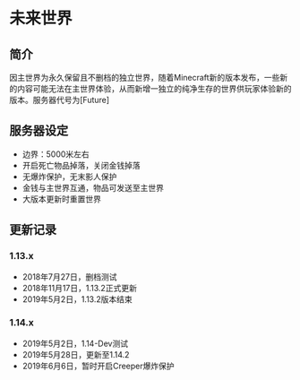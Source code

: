 # 未来世界

## 简介

因主世界为永久保留且不删档的独立世界，随着Minecraft新的版本发布，一些新的内容可能无法在主世界体验，从而新增一独立的纯净生存的世界供玩家体验新的版本。服务器代号为\[Future\]

## 服务器设定

* 边界：5000米左右
* 开启死亡物品掉落，关闭金钱掉落
* 无爆炸保护，无末影人保护
* 金钱与主世界互通，物品可发送至主世界
* 大版本更新时重置世界


## 更新记录

### 1.13.x

* 2018年7月27日，删档测试
* 2018年11月17日，1.13.2正式更新
* 2019年5月2日，1.13.2版本结束

### 1.14.x

* 2019年5月2日，1.14-Dev测试
* 2019年5月28日，更新至1.14.2
* 2019年6月6日，暂时开启Creeper爆炸保护


